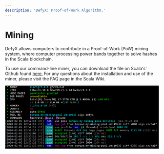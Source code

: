 ```yaml
---
description: 'DefyX: Proof-of-Work Algorithm.'
---
```


# Mining

DefyX allows computers to contribute in a Proof-of-Work (PoW) mining system, where computer processing power bands together to solve hashes in the Scala blockchain.

To use our command-line miner, you can download the file on Scala's' Github found [here.](https://github.com/scala-network/XLArig/releases) For any questions about the installation and use of the miner, please visit the FAQ page in the Scala Wiki.

![](<../../.gitbook/assets/image (48).png>)



